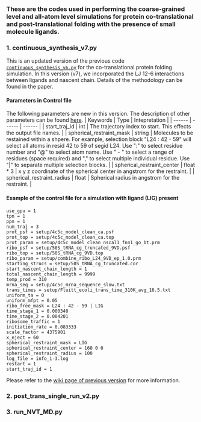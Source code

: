 ### These are the codes used in performing the coarse-grained level and all-atom level simulations for protein co-translational and post-translational folding with the presence of small molecule ligands.

### 1. continuous_synthesis_v7.py
This is an updated version of the previous code [`continuous_synthesis_v6.py`](https://github.com/obrien-lab/cg_simtk_protein_folding/blob/master/Continuous_synthesis_protocol/continuous_synthesis_v6.py) for the co-translational protein folding simulation. 
In this version (v7), we incorporated the LJ 12-6 interactions between ligands and nascent chain. Details of the methodology can be found in the paper.

#### Parameters in Control file
The following parameters are new in this version. The description of other parameters can be found [here](https://github.com/obrien-lab/cg_simtk_protein_folding/wiki/continuous_synthesis_v6.py#3-parameters-in-control-file).
| Keywords | Type | Intepretation |
| ------ | ------ | ------ |
| start_traj_id | int | The trajectory index to start. This effects the output file names. |
| spherical_restraint_mask | string | Molecules to be restained within a shpere. For example, selection block "L24 : 42 - 59" will select all atoms in resid 42 to 59 of segid L24. Use ":" to select residue number and "@" to select atom name. Use " - " to select a range of residues (space required) and "," to select multiple individual residue. Use "\|" to separate multiple selection blocks. |
| spherical_restraint_center | float * 3 | x y z coordinate of the spherical center in angstrom for the restraint. |
| spherical_restraint_radius | float | Spherical radius in angstrom for the restraint. |

#### Example of the control file for a simulation with ligand (LIG) present
```
use_gpu = 1
tpn = 1
ppn = 1
num_traj = 3
prot_psf = setup/4c5c_model_clean_ca.psf
prot_top = setup/4c5c_model_clean_ca.top
prot_param = setup/4c5c_model_clean_nscal1_fnn1_go_bt.prm
ribo_psf = setup/50S_tRNA_cg_truncated_9VD.psf
ribo_top = setup/50S_tRNA_cg_9VD.top
ribo_param = setup/combine_ribo_L24_9VD_ep_1.0.prm
starting_strucs = setup/50S_tRNA_cg_truncated.cor
start_nascent_chain_length = 1
total_nascent_chain_length = 9999
temp_prod = 310
mrna_seq = setup/4c5c_mrna_sequence_slow.txt
trans_times = setup/Fluitt_ecoli_trans_time_310K_avg_16.5.txt
uniform_ta = 0
uniform_mfpt = 0.05
ribo_free_mask = L24 : 42 - 59 | LIG
time_stage_1 = 0.000340
time_stage_2 = 0.004201
ribosome_traffic = 1
initiation_rate = 0.083333
scale_factor = 4375901
x_eject = 60
spherical_restraint_mask = LIG
spherical_restraint_center = 160 0 0
spherical_restraint_radius = 100
log_file = info_1-3.log
restart = 1
start_traj_id = 1
```

Please refer to the [wiki page of previous version](https://github.com/obrien-lab/cg_simtk_protein_folding/wiki/continuous_synthesis_v6.py) for more information.


### 2. post_trans_single_run_v2.py

### 3. run_NVT_MD.py
